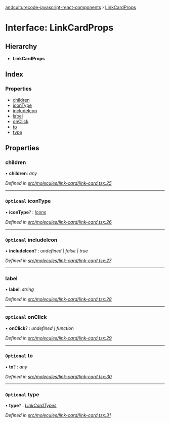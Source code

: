 [andculturecode-javascript-react-components](../README.md) › [LinkCardProps](linkcardprops.md)

# Interface: LinkCardProps

## Hierarchy

* **LinkCardProps**

## Index

### Properties

* [children](linkcardprops.md#children)
* [iconType](linkcardprops.md#optional-icontype)
* [includeIcon](linkcardprops.md#optional-includeicon)
* [label](linkcardprops.md#label)
* [onClick](linkcardprops.md#optional-onclick)
* [to](linkcardprops.md#optional-to)
* [type](linkcardprops.md#optional-type)

## Properties

###  children

• **children**: *any*

*Defined in [src/molecules/link-card/link-card.tsx:25](https://github.com/AndcultureCode/AndcultureCode.JavaScript.React.Components/blob/059eef4/src/molecules/link-card/link-card.tsx#L25)*

___

### `Optional` iconType

• **iconType**? : *[Icons](../enums/icons.md)*

*Defined in [src/molecules/link-card/link-card.tsx:26](https://github.com/AndcultureCode/AndcultureCode.JavaScript.React.Components/blob/059eef4/src/molecules/link-card/link-card.tsx#L26)*

___

### `Optional` includeIcon

• **includeIcon**? : *undefined | false | true*

*Defined in [src/molecules/link-card/link-card.tsx:27](https://github.com/AndcultureCode/AndcultureCode.JavaScript.React.Components/blob/059eef4/src/molecules/link-card/link-card.tsx#L27)*

___

###  label

• **label**: *string*

*Defined in [src/molecules/link-card/link-card.tsx:28](https://github.com/AndcultureCode/AndcultureCode.JavaScript.React.Components/blob/059eef4/src/molecules/link-card/link-card.tsx#L28)*

___

### `Optional` onClick

• **onClick**? : *undefined | function*

*Defined in [src/molecules/link-card/link-card.tsx:29](https://github.com/AndcultureCode/AndcultureCode.JavaScript.React.Components/blob/059eef4/src/molecules/link-card/link-card.tsx#L29)*

___

### `Optional` to

• **to**? : *any*

*Defined in [src/molecules/link-card/link-card.tsx:30](https://github.com/AndcultureCode/AndcultureCode.JavaScript.React.Components/blob/059eef4/src/molecules/link-card/link-card.tsx#L30)*

___

### `Optional` type

• **type**? : *[LinkCardTypes](../enums/linkcardtypes.md)*

*Defined in [src/molecules/link-card/link-card.tsx:31](https://github.com/AndcultureCode/AndcultureCode.JavaScript.React.Components/blob/059eef4/src/molecules/link-card/link-card.tsx#L31)*
